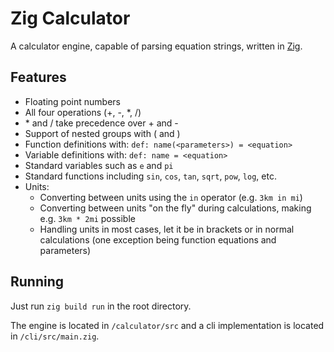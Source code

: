 # Zig Calculator

A calculator engine, capable of parsing equation strings, written in [Zig](https://ziglang.org/).

## Features
- Floating point numbers
- All four operations (+, -, *, /)
- \* and / take precedence over + and -
- Support of nested groups with ( and )
- Function definitions with: `def: name(<parameters>) = <equation>`
- Variable definitions with: `def: name = <equation>`
- Standard variables such as `e` and `pi`
- Standard functions including `sin`, `cos`, `tan`, `sqrt`, `pow`, `log`, etc.
- Units:
  - Converting between units using the `in` operator (e.g. `3km in mi`)
  - Converting between units "on the fly" during calculations, making e.g. `3km * 2mi` possible
  - Handling units in most cases, let it be in brackets or in normal calculations (one exception being function equations and parameters)

## Running
Just run `zig build run` in the root directory.

The engine is located in `/calculator/src` and a cli implementation is located in `/cli/src/main.zig`.
